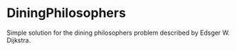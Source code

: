 # DiningPhilosophers
Simple solution for the dining philosophers problem described by Edsger W. Dijkstra.
